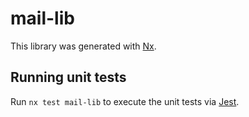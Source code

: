 # mail-lib

This library was generated with [Nx](https://nx.dev).

## Running unit tests

Run `nx test mail-lib` to execute the unit tests via [Jest](https://jestjs.io).
